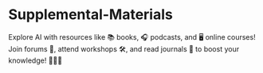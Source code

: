 # Supplemental-Materials
Explore AI with resources like 📚 books, 🎧 podcasts, and 🖥️ online courses! Join forums 💬, attend workshops 🛠️, and read journals 📖 to boost your knowledge! 🚀✨🧠
